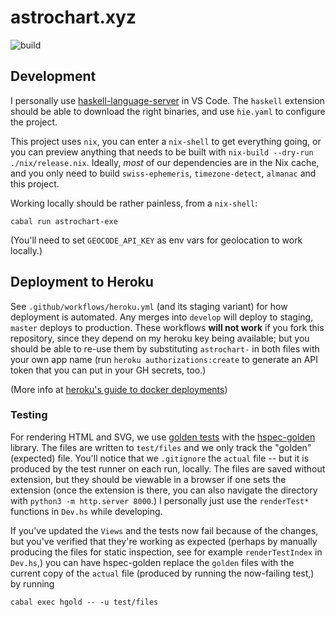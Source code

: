 # astrochart.xyz

![build](https://github.com/tboye/astrochart.xyz/workflows/Build%20and%20Test/badge.svg)


## Development

I personally use [haskell-language-server](https://github.com/haskell/haskell-language-server) in VS Code. The `haskell` extension should
be able to download the right binaries, and use `hie.yaml` to configure the project.

This project uses `nix`, you can enter a `nix-shell` to get everything going, or you can preview anything that needs to be built
with `nix-build --dry-run ./nix/release.nix`. Ideally, _most_ of our dependencies are in the Nix cache, and you only need to build
`swiss-ephemeris`, `timezone-detect`, `almanac` and this project.

Working locally should be rather painless, from a `nix-shell`:

    cabal run astrochart-exe

(You'll need to set `GEOCODE_API_KEY` as env vars for geolocation to work locally.)

## Deployment to Heroku

See `.github/workflows/heroku.yml` (and its staging variant) for how deployment is automated. Any merges into `develop` will deploy to staging,
`master` deploys to production. These workflows **will not work** if you fork this repository, since they depend on my heroku key being available;
but you should be able to re-use them by substituting `astrochart-` in both files with your own app name (run `heroku authorizations:create`
to generate an API token that you can put in your GH secrets, too.)

(More info at [heroku's guide to docker deployments](https://devcenter.heroku.com/articles/container-registry-and-runtime))

### Testing

For rendering HTML and SVG, we use [golden tests](https://ro-che.info/articles/2017-12-04-golden-tests) with the [hspec-golden](https://github.com/stackbuilders/hspec-golden) library. The files are written to `test/files` and we only track the "golden" (expected) file. You'll notice that we `.gitignore` the `actual` file -- but it is produced by the test runner on each run, locally. The files are saved without extension, but they should be viewable in a browser if one sets the extension (once the extension is there, you can also navigate the directory with `python3 -m http.server 8000`.) I personally just use the `renderTest*` functions in `Dev.hs` while developing.

If you've updated the `Views` and the tests now fail because of the changes, but you've verified that they're working as expected (perhaps by manually producing the files for static inspection, see for example `renderTestIndex` in `Dev.hs`,) you can have hspec-golden replace
the `golden` files with the current copy of the `actual` file (produced by running the now-failing test,) by running

    cabal exec hgold -- -u test/files    
